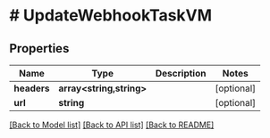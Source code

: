 # # UpdateWebhookTaskVM

## Properties

Name | Type | Description | Notes
------------ | ------------- | ------------- | -------------
**headers** | **array<string,string>** |  | [optional]
**url** | **string** |  | [optional]

[[Back to Model list]](../../README.md#models) [[Back to API list]](../../README.md#endpoints) [[Back to README]](../../README.md)
